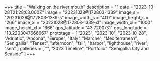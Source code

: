 +++
title = "Walking on the river mouth"
description = ""
date = "2023-10-28T21:28:03.000Z"
image = "20231028@172803-1339"
image_s = "20231028@172803-1339-s"
image_width_s = "400"
image_height_s = "266"
image_xl = "20231028@172803-1339-xl"
image_width_xl = "1000"
image_height_xl = "666"
gps_latitude = "43.7200731"
gps_longitude = "13.2203047666667"
phototags = [ "2023", "2023-10", "2023-10-28", "Adriatic", "Ancona", "Europe", "Italy", "Marche", "Mediterranean", "Senigallia", "Tenset", "afternoon", "fall", "harbor", "lighthouse", "river", "sea" ]
galleries = [ "", "2023 Timeline", "Portfolio", "Senigallia City and Seaside" ]
+++
